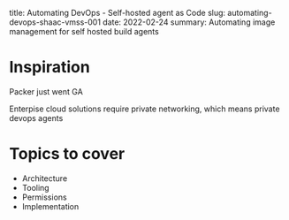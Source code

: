 title: Automating DevOps - Self-hosted agent as Code
slug: automating-devops-shaac-vmss-001
date: 2022-02-24
summary: Automating image management for self hosted build agents


Inspiration
====

Packer just went GA

Enterpise cloud solutions require private networking, which means private devops agents

Topics to cover
====

* Architecture
* Tooling
* Permissions
* Implementation
